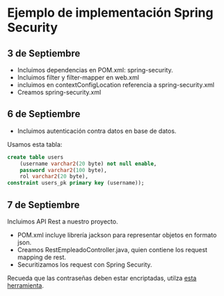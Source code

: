 # Ejemplo de implementación Spring Security

## 3 de Septiembre

- Incluimos dependencias en POM.xml: spring-security.
- Incluimos filter y filter-mapper en web.xml
- incluimos en contextConfigLocation referencia a spring-security.xml
- Creamos spring-security.xml


## 6 de Septiembre

- Incluimos autenticación contra datos en base de datos.

Usamos esta tabla:

```sql
create table users 
    (username varchar2(20 byte) not null enable, 
    password varchar2(100 byte), 
    rol varchar2(20 byte), 
constraint users_pk primary key (username));
```

## 7 de Septiembre
Incluimos API Rest a nuestro proyecto.

- POM.xml incluye librería jackson para representar objetos en formato json.
- Creamos RestEmpleadoController.java, quien contiene los request mapping de rest.
- Securitizamos los request con Spring Security.




Recueda que las contraseñas deben estar encriptadas, utilza [esta herramienta](https://www.browserling.com/tools/bcrypt).